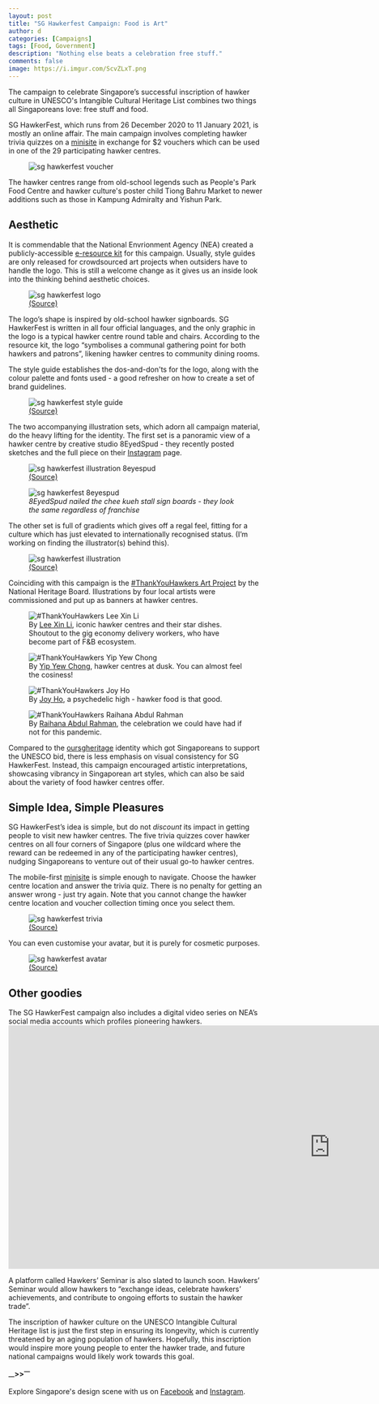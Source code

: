 ```yaml
---
layout: post
title: "SG Hawkerfest Campaign: Food is Art"
author: d
categories: [Campaigns]
tags: [Food, Government]
description: "Nothing else beats a celebration free stuff."
comments: false
image: https://i.imgur.com/ScvZLxT.png
---
```


The campaign to celebrate Singapore’s successful inscription of hawker culture in UNESCO's Intangible Cultural Heritage List combines two things all Singaporeans love: free stuff and food. 

SG HawkerFest, which runs from 26 December 2020 to 11 January 2021, is mostly an online affair. The main campaign involves completing hawker trivia quizzes on a <a href="https://sghawkerfest.sg/" target="_blank">minisite</a> in exchange for $2 vouchers which can be used in one of the 29 participating hawker centres.

<figure>
<img src="https://i.imgur.com/f41cOuO.jpg" alt="sg hawkerfest voucher">
</figure>

The hawker centres range from old-school legends such as People's Park Food Centre and hawker culture's poster child Tiong Bahru Market to newer additions such as those in Kampung Admiralty and Yishun Park. 

<h2>Aesthetic</h2>
It is commendable that the National Envrionment Agency (NEA) created a publicly-accessible <a href="https://www.nea.gov.sg/our-services/hawker-management/programmes-and-grants/hawker-culture/sg-hawkerfest" target="_blank">e-resource kit</a> for this campaign. Usually, style guides are only released for crowdsourced art projects when outsiders have to handle the logo. This is still a welcome change as it gives us an inside look into the thinking behind aesthetic choices. 

<figure>
<img src="https://i.imgur.com/Hd4tbg3.png" alt="sg hawkerfest logo">
<figcaption><a href="https://www.nea.gov.sg/our-services/hawker-management/programmes-and-grants/hawker-culture/sg-hawkerfest" target="_blank">(Source)</a></figcaption>
</figure>

The logo’s shape is inspired by old-school hawker signboards. SG HawkerFest is written in all four official languages, and the only graphic in the logo is a typical hawker centre round table and chairs. According to the resource kit, the logo “symbolises a communal gathering point for both hawkers and patrons”, likening hawker centres to community dining rooms.

The style guide establishes the dos-and-don'ts for the logo, along with the colour palette and fonts used - a good refresher on how to create a set of brand guidelines.

<figure>
<img src="https://i.imgur.com/QH2IU7d.png" alt="sg hawkerfest style guide">
<figcaption><a href="https://www.nea.gov.sg/docs/default-source/hawker-centres-documents/e-resource-kit-for-download-(hawker-fest)/sg-hawkerfest-logo_guide_dec-2020.pdf" target="_blank">(Source)</a></figcaption>
</figure>

The two accompanying illustration sets, which adorn all campaign material, do the heavy lifting for the identity. The first set is a panoramic view of a hawker centre by creative studio 8EyedSpud - they recently posted sketches and the full piece on their <a href="https://www.instagram.com/8eyedspud/" target="_blank">Instagram</a> page. 

<figure>
<img src="https://i.imgur.com/XvDKVi3.jpg" alt="sg hawkerfest illustration 8eyespud">
<figcaption><a href="https://www.nea.gov.sg/our-services/hawker-management/programmes-and-grants/hawker-culture/sg-hawkerfest" target="_blank">(Source)</a></figcaption>
</figure>

<figure>
<img src="https://i.imgur.com/LPawvfT.png" alt="sg hawkerfest 8eyespud">
<figcaption><i>8EyedSpud nailed the chee kueh stall sign boards - they look the same regardless of franchise</i></figcaption> 
</figure>

The other set is full of gradients which gives off a regal feel, fitting for a culture which has just elevated to internationally recognised status. (I’m working on finding the illustrator(s) behind this).

<figure>
<img src="https://i.imgur.com/V4PpVrA.jpg" alt="sg hawkerfest illustration">
<figcaption><a href="https://www.nea.gov.sg/our-services/hawker-management/programmes-and-grants/hawker-culture/sg-hawkerfest" target="_blank">(Source)</a></figcaption>
</figure>

Coinciding with this campaign is the <a href="https://www.oursgheritage.gov.sg/thank-you-hawkers-art-project/" target="_blank">#ThankYouHawkers Art Project</a> by the National Heritage Board. Illustrations by four local artists were commissioned and put up as banners at hawker centres.

<figure>
<img src="https://i.imgur.com/EfkrKj1.jpg" alt="#ThankYouHawkers Lee Xin Li">
<figcaption>By <a href="https://www.instagram.com/xinli29288/" target="_blank">Lee Xin Li</a>, iconic hawker centres and their star dishes. Shoutout to the gig economy delivery workers, who have become part of F&B ecosystem. </figcaption>
</figure>

<figure>
<img src="https://i.imgur.com/fr4eiKL.jpg" alt="#ThankYouHawkers Yip Yew Chong">
<figcaption>By <a href="https://www.instagram.com/yipyewchong/" target="_blank">Yip Yew Chong</a>, hawker centres at dusk. You can almost feel the cosiness!</figcaption>
</figure>

<figure>
<img src="https://i.imgur.com/F3fMMJZ.jpg" alt="#ThankYouHawkers Joy Ho">
<figcaption>By <a href="https://www.instagram.com/feever_dreem/" target="_blank">Joy Ho</a>, a psychedelic high - hawker food is that good.</figcaption>
</figure>

<figure>
<img src="https://i.imgur.com/hu0UiI5.jpg" alt="#ThankYouHawkers Raihana Abdul Rahman">
<figcaption>By <a href="https://www.instagram.com/araikreva/" target="_blank">Raihana Abdul Rahman</a>, the celebration we could have had if not for this pandemic.</figcaption>
</figure>

Compared to the <a href="https://brandingsingapore.blogspot.com/2018/04/oursgheritage.html" target="_blank">oursgheritage</a> identity which got Singaporeans to support the UNESCO bid, there is less emphasis on visual consistency for SG HawkerFest. Instead, this campaign encouraged artistic interpretations, showcasing vibrancy in Singaporean art styles, which can also be said about the variety of food hawker centres offer. 

<h2>Simple Idea, Simple Pleasures</h2>
SG HawkerFest’s idea is simple, but do not <i>discount</i> its impact in getting people to visit new hawker centres. The five trivia quizzes cover hawker centres on all four corners of Singapore (plus one wildcard where the reward can be redeemed in any of the participating hawker centres), nudging Singaporeans to venture out of their usual go-to hawker centres.

The mobile-first <a href="https://sghawkerfest.sg/" target="_blank">minisite</a> is simple enough to navigate. Choose the hawker centre location and answer the trivia quiz. There is no penalty for getting an answer wrong - just try again. Note that you cannot change the hawker centre location and voucher collection timing once you select them. 

<figure>
<img src="https://i.imgur.com/sRb0xGs.png" alt="sg hawkerfest trivia">
<figcaption><a href="https://sghawkerfest.sg/" target="_blank">(Source)</a></figcaption>
</figure>

You can even customise your avatar, but it is purely for cosmetic purposes.

<figure>
<img src="https://i.imgur.com/WEIKiJQ.png" alt="sg hawkerfest avatar">
<figcaption><a href="https://sghawkerfest.sg/" target="_blank">(Source)</a></figcaption>
</figure>

<h2>Other goodies</h2>
The SG HawkerFest campaign also includes a digital video series on NEA’s social media accounts which profiles pioneering hawkers. 

<div class="video-responsive"><iframe width="1269" height="480" src="https://www.youtube.com/embed/KNuC00k1qjc" frameborder="0" allow="accelerometer; autoplay; clipboard-write; encrypted-media; gyroscope; picture-in-picture" allowfullscreen></iframe></div>

A platform called Hawkers’ Seminar is also slated to launch soon. Hawkers’ Seminar would allow hawkers to  “exchange ideas, celebrate hawkers’ achievements, and contribute to ongoing efforts to sustain the hawker trade”. 

The inscription of hawker culture on the UNESCO Intangible Cultural Heritage list is just the first step in ensuring its longevity, which is currently threatened by an aging population of hawkers. Hopefully, this inscription would inspire more young people to enter the hawker trade, and future national campaigns would likely work towards this goal. 

<strong><sub>—</sub>><sub></sub>><sup>—</sup></strong>

Explore Singapore's design scene with us on <a href="https://www.facebook.com/designinsingapore/">Facebook</a> and <a href="https://www.instagram.com/designinsingapore/">Instagram</a>. 
